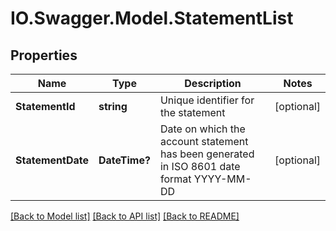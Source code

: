 # IO.Swagger.Model.StatementList
## Properties

Name | Type | Description | Notes
------------ | ------------- | ------------- | -------------
**StatementId** | **string** | Unique identifier for the statement | [optional] 
**StatementDate** | **DateTime?** | Date on which the account statement has been generated in ISO 8601 date format YYYY-MM-DD | [optional] 

[[Back to Model list]](../README.md#documentation-for-models) [[Back to API list]](../README.md#documentation-for-api-endpoints) [[Back to README]](../README.md)

